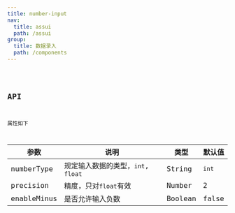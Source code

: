 ```yaml
---
title: number-input
nav:
  title: assui
  path: /assui
group:
  title: 数据录入
  path: /components
---
```


<code hideActions='["CSB", "EXTERNAL"]' src="./demo/index.jsx" />

## API
属性如下

| 参数 | 说明 | 类型 | 默认值 |
| --- | --- | --- | --- |
| numberType | 规定输入数据的类型，`int`, `float` | String | `int` |
| precision | 精度，只对`float`有效 | Number | 2 |
| enableMinus | 是否允许输入负数 | Boolean | false |
